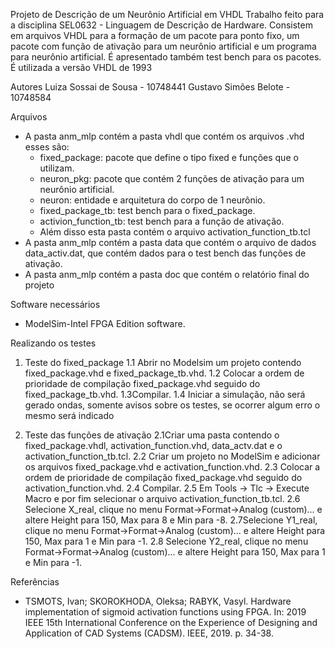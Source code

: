 Projeto de Descrição de um Neurônio Artificial em VHDL
Trabalho feito para a disciplina SEL0632 - Linguagem de Descrição de Hardware. Consistem em arquivos VHDL para a formação de um pacote para ponto fixo, um pacote com função de ativação para um neurônio artificial e um programa para neurônio artificial. É apresentado também test bench para os pacotes. É utilizada a versão VHDL de 1993


Autores
Luiza Sossai de Sousa - 10748441
Gustavo Simões Belote - 10748584


Arquivos
* A pasta anm_mlp contém a pasta vhdl que contém os arquivos .vhd esses são:
   * fixed_package: pacote que define o tipo fixed e funções que o utilizam.
   * neuron_pkg: pacote que contém 2 funções de ativação para um neurônio artificial.
   * neuron: entidade e arquitetura do corpo de 1 neurônio.
   * fixed_package_tb: test bench para o fixed_package.
   * activion_function_tb: test bench para a função de ativação.
   * Além disso esta pasta contém o arquivo activation_function_tb.tcl
* A pasta anm_mlp contém a pasta data que contém o arquivo de dados data_activ.dat, que contém dados para o test bench das funções de ativação.
* A pasta anm_mlp contém a pasta doc que contém o relatório final do projeto


Software necessários
* ModelSim-Intel FPGA Edition software.


Realizando os testes
1. Teste do fixed_package
	1.1 Abrir no Modelsim um projeto contendo fixed_package.vhd e fixed_package_tb.vhd.
	1.2 Colocar a ordem de prioridade de compilação fixed_package.vhd seguido do fixed_package_tb.vhd.
	1.3Compilar.
	1.4 Iniciar a simulação, não será gerado ondas, somente avisos sobre os testes, se ocorrer algum erro o mesmo será indicado


2. Teste das funções de ativação
	2.1Criar uma pasta contendo  o fixed_package.vhdl,  activation_function.vhd, data_actv.dat e o activation_function_tb.tcl.
	2.2 Criar um projeto no ModelSim e adicionar os arquivos  fixed_package.vhd  e activation_function.vhd. 
	2.3 Colocar a ordem de prioridade de compilação fixed_package.vhd seguido do activation_function.vhd.
	2.4 Compilar.
	2.5 Em Tools → Tlc  → Execute Macro e por fim selecionar o arquivo activation_function_tb.tcl.
	2.6 Selecione X_real, clique no menu Format->Format->Analog (custom)... e altere Height para 150, Max para 8 e Min para -8.
	2.7Selecione Y1_real, clique no menu Format->Format->Analog (custom)... e altere Height para 150, Max para 1 e Min para -1.
	2.8 Selecione Y2_real, clique no menu Format->Format->Analog (custom)... e altere Height para 150, Max para 1 e Min para -1.


Referências
* TSMOTS, Ivan; SKOROKHODA, Oleksa; RABYK, Vasyl. Hardware implementation of sigmoid activation functions using FPGA. In: 2019 IEEE 15th International Conference on the Experience of Designing and Application of CAD Systems (CADSM). IEEE, 2019. p. 34-38.
